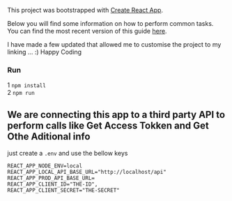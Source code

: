This project was bootstrapped with [Create React App](https://github.com/facebookincubator/create-react-app).

Below you will find some information on how to perform common tasks.<br>
You can find the most recent version of this guide [here](https://github.com/facebookincubator/create-react-app/blob/master/packages/react-scripts/template/README.md).

I have made a few updated that allowed me to customise  the project to my linking ... :) Happy Coding

### Run

1 `npm install`
<br/>
2 `npm run`

## We are connecting this app to a third party API to perform calls like Get Access Tokken and Get Othe Aditional info

just create a `.env` and use the bellow keys

``` 
REACT_APP_NODE_ENV=local
REACT_APP_LOCAL_API_BASE_URL="http://localhost/api"
REACT_APP_PROD_API_BASE_URL=
REACT_APP_CLIENT_ID="THE-ID",
REACT_APP_CLIENT_SECRET="THE-SECRET"
